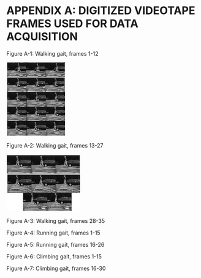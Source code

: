 # APPENDIX A: DIGITIZED VIDEOTAPE FRAMES USED FOR DATA ACQUISITION


Figure A-1: Walking gait, frames 1-12

![walk2](../img/walk2.jpg "walk 2")

Figure A-2: Walking gait, frames 13-27

![walk3](../img/walk3.jpg "walk 3")

Figure A-3: Walking gait, frames 28-35

Figure A-4: Running gait, frames 1-15

Figure A-5: Running gait, frames 16-26

Figure A-6: Climbing gait, frames 1-15

Figure A-7: Climbing gait, frames 16-30
